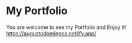 # My Portfolio

You are welcome to see my Portfolio and Enjoy it!
https://augustodomingos.netlify.app/
